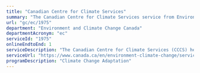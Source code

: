 ```yaml
---
title: "Canadian Centre for Climate Services"
summary: "The Canadian Centre for Climate Services service from Environment and Climate Change Canada is available end-to-end online, according to the GC Service Inventory."
url: "gc/ec/1975"
department: "Environment and Climate Change Canada"
departmentAcronym: "ec"
serviceId: "1975"
onlineEndtoEnd: 1
serviceDescription: "The Canadian Centre for Climate Services (CCCS) helps Canadians increase their resilience to climate change by providing climate information and support. Specifically, they operate a Climate Services Support Desk which helps Canadians find, understand and apply climate information in their decisions."
serviceUrl: "https://www.canada.ca/en/environment-climate-change/services/climate-change/canadian-centre-climate-services.html"
programDescription: "Climate Change Adaptation"
---
```

